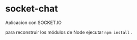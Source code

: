 # socket-chat

Aplicacion con SOCKET.IO 

para reconstruir los módulos de Node ejecutar ```npm install``` .
